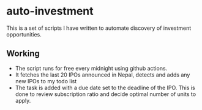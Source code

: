 # auto-investment

This is a set of scripts I have written to automate discovery of investment opportunities.

## Working
- The script runs for free every midnight using github actions.
- It fetches the last 20 IPOs announced in Nepal, detects and adds any new IPOs to my todo list
- The task is added with a due date set to the deadline of the IPO. This is done to review subscription ratio and decide optimal number of units to apply.
